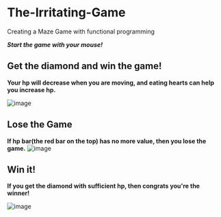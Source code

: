 # The-Irritating-Game
Creating a Maze Game with functional programming

***Start the game with your mouse!***

## Get the diamond and win the game!

**Your hp will decrease when you are moving, and eating hearts can help you increase hp.**

![image](https://user-images.githubusercontent.com/72622577/159502653-eee3e3c7-c659-49ef-902c-93c87c2af14c.png)

## Lose the Game

**If hp bar(the red bar on the top) has no more value, then you lose the game.**
![image](https://user-images.githubusercontent.com/72622577/159503454-c773214c-8e63-470a-ae41-7a5f8d022b62.png)

## Win it!

**If you get the diamond with sufficient hp, then congrats you're the winner!**

![image](https://user-images.githubusercontent.com/72622577/159503890-c62bbb30-c237-4565-924f-32c2cd246491.png)
